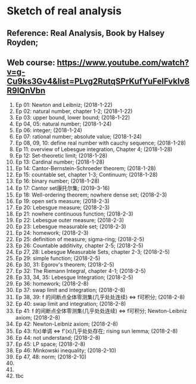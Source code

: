 # Sketch of real analysis
## Reference: Real Analysis, Book by Halsey Royden;
## Web course: <https://www.youtube.com/watch?v=g-Cu9ks3Gv4&list=PLvg2RutqSPrKufYuFeIFvkIv8R9lQnVbn>	

1.	Ep 01: Newton and Leibniz; (2018-1-22)
2.	Ep 02: natural number, chapter 1-2;  (2018-1-22)
3.	Ep 03: upper bound, lower bound; (2018-1-22)
4.	Ep 04, 05: natural number; (2018-1-24)
5.	Ep 06: integer; (2018-1-24)
6.	Ep 07: rational number; absolute value;  (2018-1-24)
7.	Ep 08, 09, 10: define real number with cauchy sequence; (2018-1-28)
8.	Ep 11: overview of Lebesgue integration, Chapter 4; (2018-1-28)
9.	Ep 12: Set-theoretic limit; (2018-1-28)
10.	Ep 13: Cardinal number; (2018-1-28)
11.	Ep 14: Cantor-Bernstein-Schroeder theorem; (2018-1-28)
12.	Ep 15: countable set, chapter 1-3; Continuum; (2018-1-28)
13.	Ep 16: binary number; (2018-1-28)
14.	Ep 17: Cantor set康托尔集; (2019-3-16)
15.	Ep 18: Well-ordering theorem; nowhere dense set; (2018-2-3)
16.	Ep 19: open set’s measure; (2018-2-3)
17.	Ep 20: Lebesgue measure; (2018-2-3)
18.	Ep 21: nowhere continuous function; (2018-2-3)
19.	Ep 22: Lebesgue outer measure; (2018-2-3)
20.	Ep 23: Lebesgue measurable set; (2018-2-3)
21.	Ep 24: homework; (2018-2-3)
22.	Ep 25: definition of measure; sigma-ring; (2018-2-5)
23.	Ep 26: Countable additivity, chapter 2-5; (2018-2-5)
24.	Ep 27, 28: Lebesgue Measurable Sets, chapter 2-3; (2018-2-5)
25.	Ep 29: simple function; (2018-2-5)
26.	Ep 30, 31: Egorov's theorem; (2018-2-5)
27.	Ep 32: The Riemann Integral, chapter 4-1; (2018-2-5)
28.	Ep 33, 34, 35: Lebesgue Integration; (2018-2-5)
29.	Ep 36: homework; (2018-2-8)
30.	Ep 37: swap limit and integration; (2018-2-8)
31.	Ep 38, 39: f 的间断点全体零测集(几乎处处连续) <=> f可积分; (2018-2-8)
32.	Ep 40: swap limit and integration; (2018-2-8)
33.	Ep 41: f 的间断点全体零测集(几乎处处连续) <=> f可积分; Newton-Leibniz axiom; (2018-2-8)
34.	Ep 42: Newton-Leibniz axiom; (2018-2-8)
35.	Ep 43: f(x)单调 <=> f’(x)几乎处处存在; rising sun lemma; (2018-2-8)
36.	Ep 44: not understand; (2018-2-8)
37.	Ep 45: LP space; (2018-2-8)
38.	Ep 46: Minkowski inequality; (2018-2-10)
39.	Ep 47, 48: norm; (2018-2-10)
40.	
41.	
42.	tbc
